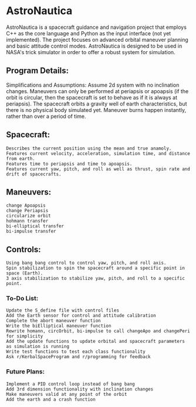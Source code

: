 # AstroNautica
AstroNautica is a spacecraft guidance and navigation project that employs C++ as the core language and Python as the input interface (not yet implemented). The project focuses on advanced orbital maneuver planning and basic attitude control modes. AstroNautica is designed to be used in NASA's trick simulator in order to offer a robust system for simulation.

## Program Details:
Simplifications and Assumptions:
    Assume 2d system with no inclination changes.
    Maneuvers can only be performed at periapsis or apoapsis (if the orbit is circular, then the    spacecraft is set to behave as if it is always at periapsis).
    The spacecraft orbits a gravity well of earth characteristics, but there is no physical body simulated yet.
    Maneuver burns happen instantly, rather than over a period of time.

## Spacecraft:
    Describes the current position using the mean and true anamoly.
    Features current velocity, acceleration, simulation time, and distance from earth.
    Features time to periapsis and time to apoapsis.
    Features current yaw, pitch, and roll as well as thrust, spin rate and drift of spacecrafts.

## Maneuvers:
    change Apoapsis
    change Periapsis
    circularize orbit
    hohmann transfer
    bi-elliptical transfer
    bi-impulse transfer

## Controls:
    Using bang bang control to control yaw, pitch, and roll axis.
    Spin stabilization to spin the spacecraft around a specific point in space (Earth).
    3 axis stabilization to stabilize yaw, pitch, and roll to a specific point.


### To-Do List:
    Update the S_define file with control files
    Add the Earth sensor for control and attitude calibration
    Complete the abort maneuver function
    Write the biElliptical maneuver function
    Rewrite homann, circOrbit, bi-impulse to call changeApo and changePeri for simplicity
    Add the update functions to update orbital and spacecraft parameters as simulation is running
    Write test functions to test each class functionality
    Ask r/KerbalSpaceProgram and r/programming for feedback

### Future Plans:
    Implement a PID control loop instead of bang bang
    Add 3rd dimension functionality with inclination changes
    Make maneuvers valid at any point of the orbit
    Add the earth and a crash function

